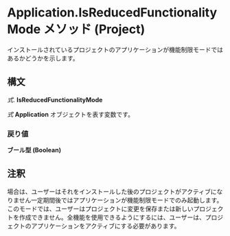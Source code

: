 
# Application.IsReducedFunctionalityMode メソッド (Project)

インストールされているプロジェクトのアプリケーションが機能制限モードではあるかどうかを示します。


## 構文

 _式_. **IsReducedFunctionalityMode**

 _式_ **Application** オブジェクトを表す変数です。


### 戻り値

 **ブール型 (Boolean)**


## 注釈

場合は、ユーザーはそれをインストールした後のプロジェクトがアクティブになりません一定期間後ではアプリケーションが機能制限モードでのみ起動します。このモードでは、ユーザーはプロジェクトに変更を保存または新しいプロジェクトを作成できません。全機能を使用できるようにするには、ユーザーは、プロジェクトのアプリケーションをアクティブにする必要があります。


